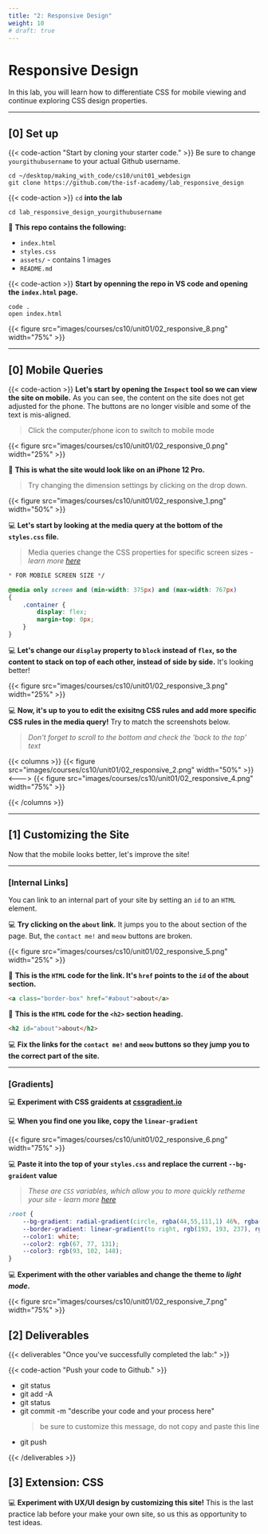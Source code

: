 ```yaml
---
title: "2: Responsive Design"
weight: 10
# draft: true
---
```



# Responsive Design 

In this lab, you will learn how to differentiate CSS for mobile viewing and continue exploring CSS design properties. 

---

## [0] Set up



{{< code-action "Start by cloning your starter code." >}} Be sure to change `yourgithubusername` to your actual Github username.
```shell
cd ~/desktop/making_with_code/cs10/unit01_webdesign
git clone https://github.com/the-isf-academy/lab_responsive_design
```

{{< code-action >}} `cd` **into the lab**
```shell
cd lab_responsive_design_yourgithubusername
```

📄 **This repo contains the following:**
- `index.html`
- `styles.css`
- `assets/` - contains 1 images
- `README.md`

{{< code-action >}} **Start by openning the repo in VS code and opening the `index.html` page.**
```shell
code .
open index.html
```

{{< figure src="images/courses/cs10/unit01/02_responsive_8.png" width="75%" >}}


---

## [0] Mobile Queries

{{< code-action >}} **Let's start by opening the `Inspect` tool so we can view the site on mobile.** As you can see, the content on the site does not get adjusted for the phone. The buttons are no longer visible and some of the text is mis-aligned. 
> Click the computer/phone icon to switch to mobile mode

{{< figure src="images/courses/cs10/unit01/02_responsive_0.png" width="25%" >}}

👀 **This is what the site would look like on an iPhone 12 Pro.** 
> Try changing the dimension settings by clicking on the drop down.

{{< figure src="images/courses/cs10/unit01/02_responsive_1.png" width="50%" >}}

💻 **Let's start by looking at the media query at the bottom of the `styles.css` file.** 
> Media queries change the CSS properties for specific screen sizes - *learn more [here](https://developer.mozilla.org/en-US/docs/Web/CSS/CSS_media_queries/Using_media_queries)*

```css
* FOR MOBILE SCREEN SIZE */

@media only screen and (min-width: 375px) and (max-width: 767px)
{
    .container {
        display: flex;
        margin-top: 0px;
    }
}
```

💻 **Let's change our `display` property to `block` instead of `flex`, so the content to stack on top of each other, instead of side by side.** It's looking better!

{{< figure src="images/courses/cs10/unit01/02_responsive_3.png" width="25%" >}}


💻 **Now, it's up to you to edit the exisitng CSS rules and add more specific CSS rules in the media query!** Try to match the screenshots below. 
> *Don't forget to scroll to the bottom and check the 'back to the top' text*

{{< columns >}}
{{< figure src="images/courses/cs10/unit01/02_responsive_2.png" width="50%" >}}
<--->
{{< figure src="images/courses/cs10/unit01/02_responsive_4.png" width="75%" >}}

{{< /columns >}}


---

## [1] Customizing the Site

Now that the mobile looks better, let's improve the site!

---

### [Internal Links]

You can link to an internal part of your site by setting an `id` to an `HTML` element. 

💻 **Try clicking on the `about` link.** It jumps you to the about section of the page. But, the `contact me!` and `meow` buttons are broken. 

{{< figure src="images/courses/cs10/unit01/02_responsive_5.png" width="25%" >}}

📖 **This is the `HTML` code for the link. It's `href` points to the `id` of the about section.**

```html
<a class="border-box" href="#about">about</a>
```

📖 **This is the `HTML` code for the `<h2>` section heading.**

```html
<h2 id="about">about</h2>
```

💻 **Fix the links for the `contact me!` and `meow` buttons so they jump you to the correct part of the site.**

---

### [Gradients]

💻 **Experiment with CSS graidents at [cssgradient.io](https://cssgradient.io/)**


💻 **When you find one you like, copy the `linear-gradient`**

{{< figure src="images/courses/cs10/unit01/02_responsive_6.png" width="75%" >}}

💻 **Paste it into the top of your `styles.css` and replace the current `--bg-graident` value**
> *These are `CSS` variables, which allow you to more quickly retheme your site - learn more [here](https://developer.mozilla.org/en-US/docs/Web/CSS/Using_CSS_custom_properties)*
```css
:root {
    --bg-gradient: radial-gradient(circle, rgba(44,55,111,1) 46%, rgba(87,26,70,1) 100%);
    --border-gradient: linear-gradient(to right, rgb(193, 193, 237), rgb(234, 193, 255)) 1;
    --color1: white;
    --color2: rgb(67, 77, 131);
    --color3: rgb(93, 102, 148);
}
```

💻 **Experiment with the other variables and change the theme to *light mode*.**

{{< figure src="images/courses/cs10/unit01/02_responsive_7.png" width="75%" >}}




## [2] Deliverables

{{< deliverables "Once you've successfully completed the lab:" >}}  


{{< code-action "Push your code to Github." >}}
- git status
- git add -A
- git status
- git commit -m "describe your code and your process here"
  > be sure to customize this message, do not copy and paste this line
- git push

{{< /deliverables >}}



## [3] Extension: CSS  

💻 **Experiment with UX/UI design by customizing this site!** This is the last practice lab before your make your own site, so us this as opportunity to test ideas. 


